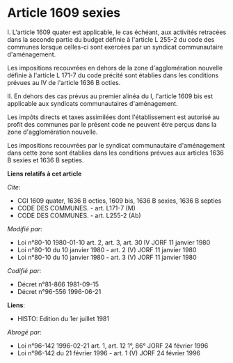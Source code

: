 # Article 1609 sexies

I. L'article 1609 quater est applicable, le cas échéant, aux activités retracées dans la seconde partie du budget définie à
l'article L 255-2 du code des communes lorsque celles-ci sont exercées par un syndicat communautaire d'aménagement.

Les impositions recouvrées en dehors de la zone d'agglomération nouvelle définie à l'article L 171-7 du code précité sont
établies dans les conditions prévues au IV de l'article 1636 B octies.

II. En dehors des cas prévus au premier alinéa du I, l'article 1609 bis est applicable aux syndicats communautaires
d'aménagement.

Les impôts directs et taxes assimilées dont l'établissement est autorisé au profit des communes par le présent code ne
peuvent être perçus dans la zone d'agglomération nouvelle.

Les impositions recouvrées par le syndicat communautaire d'aménagement dans cette zone sont établies dans les conditions
prévues aux articles 1636 B sexies et 1636 B septies.

**Liens relatifs à cet article**

_Cite_:

  - CGI 1609 quater, 1636 B octies, 1609 bis, 1636 B sexies, 1636 B septies
  - CODE DES COMMUNES. - art. L171-7 (M)
  - CODE DES COMMUNES. - art. L255-2 (Ab)

_Modifié par_:

  - Loi n°80-10 1980-01-10 art. 2, art. 3, art. 30 IV JORF 11 janvier 1980
  - Loi n°80-10 du 10 janvier 1980 - art. 2 (V) JORF 11 janvier 1980
  - Loi n°80-10 du 10 janvier 1980 - art. 3 (V) JORF 11 janvier 1980

_Codifié par_:

  - Décret n°81-866 1981-09-15
  - Décret n°96-556 1996-06-21

**Liens**:

  - HISTO: Edition du 1er juillet 1981

_Abrogé par_:

  - Loi n°96-142 1996-02-21 art. 1, art. 12 1°, 86° JORF 24 février 1996
  - Loi n°96-142 du 21 février 1996 - art. 1 (V) JORF 24 février 1996
